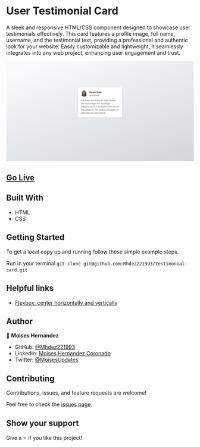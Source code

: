 # User Testimonial Card

A sleek and responsive HTML/CSS component designed to showcase user testimonials effectively. This card features a profile image, full name, username, and the testimonial text, providing a professional and authentic look for your website. Easily customizable and lightweight, it seamlessly integrates into any web project, enhancing user engagement and trust.

![screenshot](/designs/Desktop.jpg)

## [Go Live](https://mhdez221993.github.io/testimonial-card/)

## Built With

- HTML
- CSS

## Getting Started

To get a local copy up and running follow these simple example steps.

Run in your terminal `git clone git@github.com:Mhdez221993/testimonial-card.git`

## Helpful links

- [Flexbox: center horizontally and vertically](https://stackoverflow.com/questions/19026884/flexbox-center-horizontally-and-vertically)

## Author

👤 **Moises Hernandez**

- GitHub: [@Mhdez221993](https://github.com/Mhdez221993)
- LinkedIn: [Moises Hernandez Coronado](https://www.linkedin.com/in/moises-hdez-coronado/)
- Twitter: [@MoisesUpdates](https://twitter.com/MoisesUpdates)

## Contributing

Contributions, issues, and feature requests are welcome!

Feel free to check the [issues page](https://github.com/Mhdez221993/testimonial-card/issues).

## Show your support

Give a ⭐️ if you like this project!
